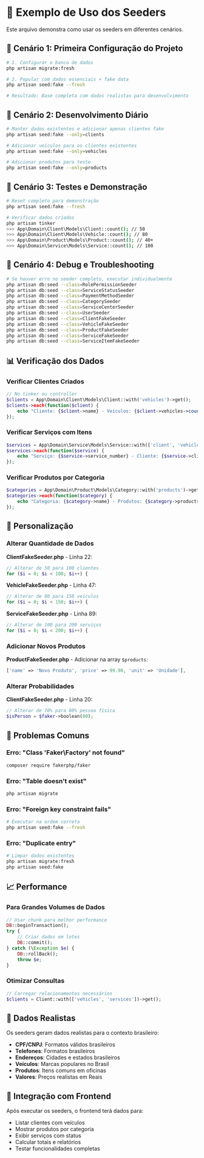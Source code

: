 # 📝 Exemplo de Uso dos Seeders

Este arquivo demonstra como usar os seeders em diferentes cenários.

## 🎯 Cenário 1: Primeira Configuração do Projeto

```bash
# 1. Configurar o banco de dados
php artisan migrate:fresh

# 2. Popular com dados essenciais + fake data
php artisan seed:fake --fresh

# Resultado: Base completa com dados realistas para desenvolvimento
```

## 🎯 Cenário 2: Desenvolvimento Diário

```bash
# Manter dados existentes e adicionar apenas clientes fake
php artisan seed:fake --only=clients

# Adicionar veículos para os clientes existentes
php artisan seed:fake --only=vehicles

# Adicionar produtos para teste
php artisan seed:fake --only=products
```

## 🎯 Cenário 3: Testes e Demonstração

```bash
# Reset completo para demonstração
php artisan seed:fake --fresh

# Verificar dados criados
php artisan tinker
>>> App\Domain\Client\Models\Client::count(); // 50
>>> App\Domain\Client\Models\Vehicle::count(); // 80
>>> App\Domain\Product\Models\Product::count(); // 40+
>>> App\Domain\Service\Models\Service::count(); // 100
```

## 🎯 Cenário 4: Debug e Troubleshooting

```bash
# Se houver erro no seeder completo, executar individualmente
php artisan db:seed --class=RolePermissionSeeder
php artisan db:seed --class=ServiceStatusSeeder
php artisan db:seed --class=PaymentMethodSeeder
php artisan db:seed --class=CategorySeeder
php artisan db:seed --class=ServiceCenterSeeder
php artisan db:seed --class=UserSeeder
php artisan db:seed --class=ClientFakeSeeder
php artisan db:seed --class=VehicleFakeSeeder
php artisan db:seed --class=ProductFakeSeeder
php artisan db:seed --class=ServiceFakeSeeder
php artisan db:seed --class=ServiceItemFakeSeeder
```

## 📊 Verificação dos Dados

### Verificar Clientes Criados

```php
// No tinker ou controller
$clients = App\Domain\Client\Models\Client::with('vehicles')->get();
$clients->each(function($client) {
    echo "Cliente: {$client->name} - Veículos: {$client->vehicles->count()}\n";
});
```

### Verificar Serviços com Itens

```php
$services = App\Domain\Service\Models\Service::with(['client', 'vehicle', 'serviceItems'])->get();
$services->each(function($service) {
    echo "Serviço: {$service->service_number} - Cliente: {$service->client->name} - Itens: {$service->serviceItems->count()}\n";
});
```

### Verificar Produtos por Categoria

```php
$categories = App\Domain\Product\Models\Category::with('products')->get();
$categories->each(function($category) {
    echo "Categoria: {$category->name} - Produtos: {$category->products->count()}\n";
});
```

## 🔧 Personalização

### Alterar Quantidade de Dados

**ClientFakeSeeder.php** - Linha 22:

```php
// Alterar de 50 para 100 clientes
for ($i = 0; $i < 100; $i++) {
```

**VehicleFakeSeeder.php** - Linha 47:

```php
// Alterar de 80 para 150 veículos
for ($i = 0; $i < 150; $i++) {
```

**ServiceFakeSeeder.php** - Linha 89:

```php
// Alterar de 100 para 200 serviços
for ($i = 0; $i < 200; $i++) {
```

### Adicionar Novos Produtos

**ProductFakeSeeder.php** - Adicionar na array `$products`:

```php
['name' => 'Novo Produto', 'price' => 99.90, 'unit' => 'Unidade'],
```

### Alterar Probabilidades

**ClientFakeSeeder.php** - Linha 20:

```php
// Alterar de 70% para 80% pessoa física
$isPerson = $faker->boolean(80);
```

## 🚨 Problemas Comuns

### Erro: "Class 'Faker\Factory' not found"

```bash
composer require fakerphp/faker
```

### Erro: "Table doesn't exist"

```bash
php artisan migrate
```

### Erro: "Foreign key constraint fails"

```bash
# Executar na ordem correta
php artisan seed:fake --fresh
```

### Erro: "Duplicate entry"

```bash
# Limpar dados existentes
php artisan migrate:fresh
php artisan seed:fake
```

## 📈 Performance

### Para Grandes Volumes de Dados

```php
// Usar chunk para melhor performance
DB::beginTransaction();
try {
    // Criar dados em lotes
    DB::commit();
} catch (\Exception $e) {
    DB::rollBack();
    throw $e;
}
```

### Otimizar Consultas

```php
// Carregar relacionamentos necessários
$clients = Client::with(['vehicles', 'services'])->get();
```

## 🎨 Dados Realistas

Os seeders geram dados realistas para o contexto brasileiro:

- **CPF/CNPJ**: Formatos válidos brasileiros
- **Telefones**: Formatos brasileiros
- **Endereços**: Cidades e estados brasileiros
- **Veículos**: Marcas populares no Brasil
- **Produtos**: Itens comuns em oficinas
- **Valores**: Preços realistas em Reais

## 🔄 Integração com Frontend

Após executar os seeders, o frontend terá dados para:

- Listar clientes com veículos
- Mostrar produtos por categoria
- Exibir serviços com status
- Calcular totais e relatórios
- Testar funcionalidades completas
